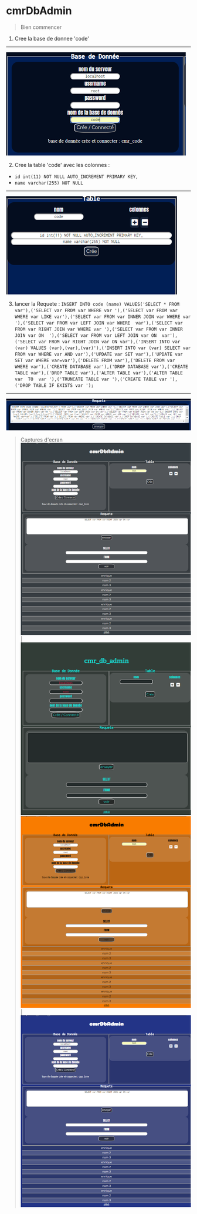 # cmrDbAdmin
> Bien commencer


1. Cree la base de donnee 'code'
***
![image6](/img/6.PNG "image6") 

2. Cree la table 'code' avec les colonnes :
  * `id int(11) NOT NULL AUTO_INCREMENT PRIMARY KEY,`
  * `name varchar(255) NOT NULL` 
***
![image7](/img/7.PNG "image7") 

3. lancer la Requete : 
`INSERT INTO code (name) VALUES('SELECT * FROM var'),('SELECT var FROM var WHERE var '),('SELECT var FROM var WHERE var LIKE var'),('SELECT var FROM var INNER JOIN var WHERE var '),('SELECT var FROM var LEFT JOIN var WHERE  var'),('SELECT var FROM var RIGHT JOIN var WHERE var '),('SELECT var FROM var INNER JOIN var ON  '),('SELECT var FROM var LEFT JOIN var ON  var'),('SELECT var FROM var RIGHT JOIN var ON var'),('INSERT INTO var (var) VALUES (var),(var),(var)'),('INSERT INTO var (var) SELECT var FROM var WHERE var AND var'),('UPDATE var SET var'),('UPDATE var SET var WHERE var=var'),('DELETE FROM var'),('DELETE FROM var  WHERE var'),('CREATE DATABASE var'),('DROP DATABASE var'),('CREATE TABLE var'),('DROP TABLE var'),('ALTER TABLE var'),('ALTER TABLE  var  TO  var '),('TRUNCATE TABLE var '),('CREATE TABLE var '),('DROP TABLE IF EXISTS var ');`
***
![image8](/img/8.PNG "image8") 

> Captures d'ecran 
![image1](/img/1.png "image1") | ![image4](/img/4.png "image4") 
![image2](/img/2.png "image2") | ![image3](/img/3.png "image3") 









